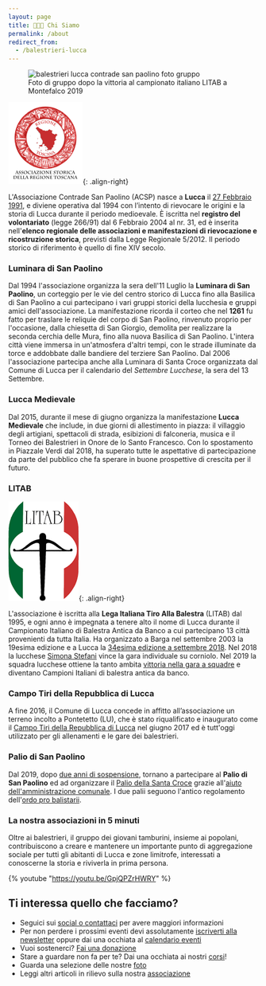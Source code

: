 ```yaml
---
layout: page
title: 🎯🥁🏰 Chi Siamo
permalink: /about
redirect_from:
  - /balestrieri-lucca
---
```


<figure class="align-center">
    <img src="{{ 'assets/images/gallery/montefalco-campioni-italiani.jpg' | absolute_url }}" alt="balestrieri lucca contrade san paolino foto gruppo">
  <figcaption>Foto di gruppo dopo la vittoria al campionato italiano LITAB a Montefalco 2019</figcaption>
</figure>

![regione toscana](/images/regtosc.png){: .align-right}

L'Associazione Contrade San Paolino (ACSP) nasce a **Lucca** il [27 Febbraio
1991](/2019/nascita-associazione-contrade-san-paolino), e diviene operativa dal
1994 con l’intento di rievocare le origini e la storia di Lucca durante il
periodo medioevale. È iscritta nel **registro del volontariato** (legge 266/91)
dal 6 Febbraio 2004 al nr. 31, ed è inserita nell'**elenco regionale delle
associazioni e manifestazioni di rievocazione e ricostruzione storica**,
previsti dalla Legge Regionale 5/2012. Il periodo storico di riferimento è
quello di fine XIV secolo.

### Luminara di San Paolino

Dal 1994 l'associazione organizza la sera dell'11 Luglio la **Luminara di San
Paolino**, un corteggio per le vie del centro storico di Lucca fino alla
Basilica di San Paolino a cui partecipano i vari gruppi storici della lucchesia
e gruppi amici dell'associazione. La manifestazione ricorda il corteo che nel
**1261** fu fatto per traslare le reliquie del corpo di San Paolino, rinvenuto
proprio per l'occasione, dalla chiesetta di San Giorgio, demolita per realizzare
la seconda cerchia delle Mura, fino alla nuova Basilica di San Paolino. L'intera
città viene immersa in un'atmosfera d'altri tempi, con le strade illuminate da
torce e addobbate dalle bandiere del terziere San Paolino. Dal 2006
l'associazione partecipa anche alla Luminara di Santa Croce organizzata dal
Comune di Lucca per il calendario del *Settembre Lucchese*, la sera del 13
Settembre.

### Lucca Medievale

Dal 2015, durante il mese di giugno organizza la manifestazione **Lucca
Medievale** che include, in due giorni di allestimento in piazza: il villaggio
degli artigiani, spettacoli di strada, esibizioni di falconeria, musica e il
Torneo dei Balestrieri in Onore de lo Santo Francesco. Con lo spostamento in
Piazzale Verdi dal 2018, ha superato tutte le aspettative di partecipazione da
parte del pubblico che fa sperare in buone prospettive di crescita per il
futuro.

### LITAB

![litab lega italiana tiro alla balestra](/images/litab.gif){: .align-right}

L'associazione è iscritta alla **Lega Italiana Tiro Alla Balestra** (LITAB) dal
1995, e ogni anno è impegnata a tenere alto il nome di Lucca durante il
Campionato Italiano di Balestra Antica da Banco a cui partecipano 13 città
provenienti da tutta Italia. Ha organizzato a Barga nel settembre 2003 la
19esima edizione e a Lucca la [34esima edizione a settembre
2018](/campionato-litab-lucca-2018). Nel 2018 la lucchese [Simona
Stefani](/2018/risultati-campionato-italiano-litab-lucca) vince la gara
individuale su corniolo. Nel 2019 la squadra lucchese ottiene la tanto ambita
[vittoria nella gara a squadre](/2019/lucca-campioni-italia) e diventano
Campioni Italiani di balestra antica da banco.

### Campo Tiri della Repubblica di Lucca

A fine 2016, il Comune di Lucca concede in affitto all’associazione un terreno
incolto a Pontetetto (LU), che è stato riqualificato e inaugurato come il
[Campo Tiri della Repubblica di Lucca](https://consanpaolino.org/2017-05-15-inaugurato-il-campo-tiri-della-repubblica-di-lucca/)
nel giugno 2017 ed è tutt'oggi utilizzato per gli allenamenti e le gare dei
balestrieri.

### Palio di San Paolino

Dal 2019, dopo [due anni di sospensione](/2018/palio-san-paolino), tornano a
partecipare al **Palio di San Paolino** ed ad organizzare il [Palio della Santa
Croce](/2019/palio-santa-croce) grazie all'[aiuto dell'amministrazione
comunale](/2019/classifica-palio-san-paolino). I due palii seguono l'antico
regolamento dell'[ordo pro balistarii](/ordo-pro-balistarii).

### La nostra associazioni in 5 minuti

Oltre ai balestrieri, il gruppo dei giovani tamburini, insieme ai popolani,
contribuiscono a creare e mantenere un importante punto di aggregazione sociale
per tutti gli abitanti di Lucca e zone limitrofe, interessati a conoscerne la
storia e riviverla in prima persona.

{% youtube "https://youtu.be/GpjQPZrHWRY" %}

## Ti interessa quello che facciamo?

* Seguici sui [social o contattaci](/contatti) per avere maggiori informazioni
* Per non perdere i prossimi eventi devi assolutamente [iscriverti alla
  newsletter](/newsletter) oppure dai una occhiata al [calendario
  eventi](/calendario-eventi)
* Vuoi sostenerci? [Fai una donazione](/donazioni)
* Stare a guardare non fa per te? Dai una occhiata ai nostri
  [corsi](/corsi-lucca)!
* Guarda una selezione delle nostre [foto](/gallery)
* Leggi altri articoli in rilievo sulla nostra [associazione](/associazione)
